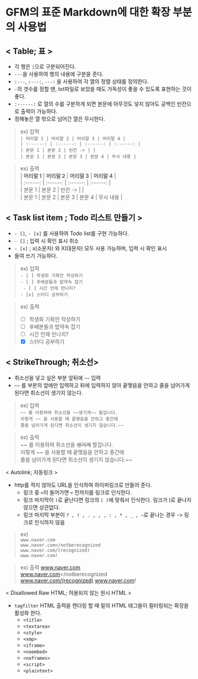 # GFM의 표준 Markdown에 대한 확장 부분의 사용법

## < Table; 표 >
- 각 행은 `|`으로 구분되어진다.
- `---`을 사용하여 행의 내용에 구분을 준다.
- `:---`, `:---:`, `---:` 을 사용하여 각 열의 정렬 상태를 정의한다.
- `-`의 갯수를 정할 땐, txt파일로 보았을 때도 가독성이 좋을 수 있도록 표현하는 것이 좋다.
- `:------:` 로 열의 수를 구분하게 되면 본문에 아무것도 넣지 않아도 공백인 빈칸으로 출력이 가능하다.
- 정해놓은 열 밖으로 넘어간 열은 무시한다.

>ex) 입력  
>`| 머리말 1 | 머리말 2 | 머리말 3 | 머리말 4 |`  
>`| :------: | :------: | :------: | :------: |`  
>`| 본문 1 | 본문 2 | 빈칸 -> | |`  
>`| 본문 1 | 본문 2 | 본문 3 | 본문 4 | 무시 내용 |`  

>ex) 출력  
>| **머리말 1** | **머리말 2** | **머리말 3** | **머리말 4** |  
>| :------: | :------: | :------: | :------: |  
>| 본문 1 | 본문 2 | 빈칸 -> | |  
>| 본문 1 | 본문 2 | 본문 3 | 본문 4 | 무시 내용 |  

## < Task list item ; Todo 리스트 만들기 >
- `- []`, `- [x]` 를 사용하여 Todo list를 구현 가능하다.
- `- []` ; 입력 시 확인 표시 취소
- `- [x]` ; x(소문자) 와 X(대문자) 모두 사용 가능하며, 입력 시 확인 표시
- 들여 쓰기 가능하다.

>ex) 입력   
>`- [ ] 학생회 기획안 작성하기`  
>`- [ ] 후배분들과 밥약속 잡기`  
>` - [ ] 시간 언제 만나지?`  
>`- [x] 스터디 공부하기`  

>ex) 출력  
>- [ ] 학생회 기획안 작성하기  
>- [ ] 후배분들과 밥약속 잡기  
> - [ ] 시간 언제 만나지?
>- [x] 스터디 공부하기  

## < StrikeThrough; 취소선>
- 취소선을 넣고 싶은 부분 앞뒤에 `~~` 입력
- `~~` 를 부분의 앞에만 입력하고 뒤에 입력하지 않아 끝맺음을 안하고 줄을 넘어가게 된다면 취소선이 생기지 않는다.

>ex) 입력  
>`~~ 를 이용하여 취소선을 ~~생기게~~ 할겁니다.`  
>`이렇게 ~~ 을 사용할 때 끝맺음을 안하고 중간에`  
>`줄을 넘어가게 된다면 취소선이 생기지 않습니다.~~`  

>ex) 출력  
>~~ 를 이용하여 취소선을 ~~생기게~~ 할겁니다.  
>이렇게 ~~ 을 사용할 때 끝맺음을 안하고 중간에  
>줄을 넘어가게 된다면 취소선이 생기지 않습니다.~~

< Autolink; 자동링크 >
- http를 적지 않아도 URL을 인식하여 하이퍼링크로 만들어 준다.
  - 링크 중 `<`이 들어가면 `<` 전까지를 링크로 인식한다.
  - 링크 마지막이 `)`로 끝난다면 링크의 `( )`에 맞춰서 인식한다. 링크가 )로 끝나지 않으면 상관없다.
  - 링크 마지막 부분이 `? , ! , . , , , : , * , _ , ~`로 끝나는 경우 -> 링크로 인식하지 않음

>ex)   
>`www.naver.com`  
>`www.naver.com</notberecognized`  
>`www.naver.com/(recognized)`  
>`www.naver.com!`  

>ex) 출력
>www.naver.com  
>www.naver.com</notberecognized  
>www.naver.com/(recognized)
>www.naver.com!

< Disallowed Raw HTML; 허용되지 않는 원시 HTML >
- `tagfilter` HTML 출력을 렌더링 할 때 밑의 HTML 태그들이 필터링되는 확장을 활성화 한다.
  - `<title>`
  - `<textarea>`
  - `<style>`
  - `<xmp>`
  - `<iframe>`
  - `<noembed>`
  - `<noframes>`
  - `<script>`
  - `<plaintext>`
